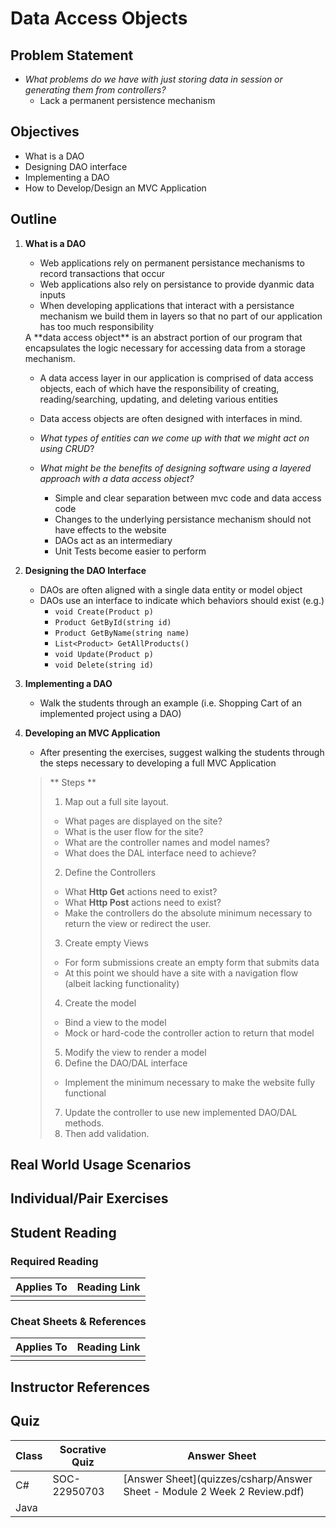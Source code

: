 # Data Access Objects

## Problem Statement

* *What problems do we have with just storing data in session or generating them from controllers?*    
    - Lack a permanent persistence mechanism

## Objectives

* What is a DAO
* Designing DAO interface
* Implementing a DAO
* How to Develop/Design an MVC Application

## Outline

1. **What is a DAO**

    - Web applications rely on permanent persistance mechanisms to record transactions that occur
    - Web applications also rely on persistance to provide dyanmic data inputs
    - When developing applications that interact with a persistance mechanism we build them in layers so that no part of our application has too much responsibility

    <div class="definition note">A **data access object** is an abstract portion of our program that encapsulates the logic necessary for accessing data from a storage mechanism.</div>

    - A data access layer in our application is comprised of data access objects, each of which have the responsibility of creating, reading/searching, updating, and deleting various entities
    - Data access objects are often designed with interfaces in mind.
    
    - *What types of entities can we come up with that we might act on using CRUD*?

    - *What might be the benefits of designing software using a layered approach with a data access object?*
        - Simple and clear separation between mvc code and data access code
        - Changes to the underlying persistance mechanism should not have effects to the website
        - DAOs act as an intermediary
        - Unit Tests become easier to perform

2. **Designing the DAO Interface**

    - DAOs are often aligned with a single data entity or model object
    - DAOs use an interface to indicate which behaviors should exist (e.g.)
        - `void Create(Product p)`
        - `Product GetById(string id)`
        - `Product GetByName(string name)`
        - `List<Product> GetAllProducts()`
        - `void Update(Product p)`
        - `void Delete(string id)`

3. **Implementing a DAO**

    - Walk the students through an example (i.e. Shopping Cart of an implemented project using a DAO)

4. **Developing an MVC Application**

    - After presenting the exercises, suggest walking the students through the steps necessary to developing a full MVC Application

    > ** Steps **
    > 1. Map out a full site layout. 
    >   * What pages are displayed on the site?
    >   * What is the user flow for the site?
    >   * What are the controller names and model names?
    >   * What does the DAL interface need to achieve?
    > 2. Define the Controllers
    >   * What **Http Get** actions need to exist?
    >   * What **Http Post** actions need to exist?
    >   * Make the controllers do the absolute minimum necessary to return the view or redirect the user.
    > 3. Create empty Views
    >   * For form submissions create an empty form that submits data 
    >   * At this point we should have a site with a navigation flow (albeit lacking functionality)
    > 4. Create the model
    >   * Bind a view to the model
    >   * Mock or hard-code the controller action to return that model
    > 5. Modify the view to render a model
    > 6. Define the DAO/DAL interface
    >   * Implement the minimum necessary to make the website fully functional
    > 7. Update the controller to use new implemented DAO/DAL methods.
    > 8. Then add validation.
     

## Real World Usage Scenarios

## Individual/Pair Exercises


## Student Reading

### Required Reading
| Applies To | Reading Link |
|------------|--------------|
| | |



### Cheat Sheets & References
| Applies To | Reading Link |
|------------|--------------|
| | |


## Instructor References



## Quiz

| Class | Socrative Quiz | Answer Sheet |
| ----- | -------------- | ------------ | 
| C#  | SOC-22950703 | [Answer Sheet](quizzes/csharp/Answer Sheet - Module 2 Week 2 Review.pdf)  |
| Java  |    |   |